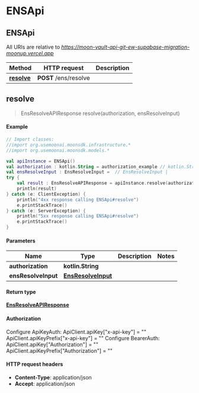# ENSApi

## ENSApi

All URIs are relative to _https://moon-vault-api-git-ew-supabase-migration-moonup.vercel.app_

| Method                           | HTTP request          | Description |
| -------------------------------- | --------------------- | ----------- |
| [**resolve**](ensapi.md#resolve) | **POST** /ens/resolve |             |

## **resolve**

> EnsResolveAPIResponse resolve(authorization, ensResolveInput)

#### Example

```kotlin
// Import classes:
//import org.usemoonai.moonsdk.infrastructure.*
//import org.usemoonai.moonsdk.models.*

val apiInstance = ENSApi()
val authorization : kotlin.String = authorization_example // kotlin.String | 
val ensResolveInput : EnsResolveInput =  // EnsResolveInput | 
try {
    val result : EnsResolveAPIResponse = apiInstance.resolve(authorization, ensResolveInput)
    println(result)
} catch (e: ClientException) {
    println("4xx response calling ENSApi#resolve")
    e.printStackTrace()
} catch (e: ServerException) {
    println("5xx response calling ENSApi#resolve")
    e.printStackTrace()
}
```

#### Parameters

| Name                | Type                                      | Description | Notes |
| ------------------- | ----------------------------------------- | ----------- | ----- |
| **authorization**   | **kotlin.String**                         |             |       |
| **ensResolveInput** | [**EnsResolveInput**](ensresolveinput.md) |             |       |

#### Return type

[**EnsResolveAPIResponse**](ensresolveapiresponse.md)

#### Authorization

Configure ApiKeyAuth: ApiClient.apiKey\["x-api-key"] = "" ApiClient.apiKeyPrefix\["x-api-key"] = "" Configure BearerAuth: ApiClient.apiKey\["Authorization"] = "" ApiClient.apiKeyPrefix\["Authorization"] = ""

#### HTTP request headers

* **Content-Type**: application/json
* **Accept**: application/json
